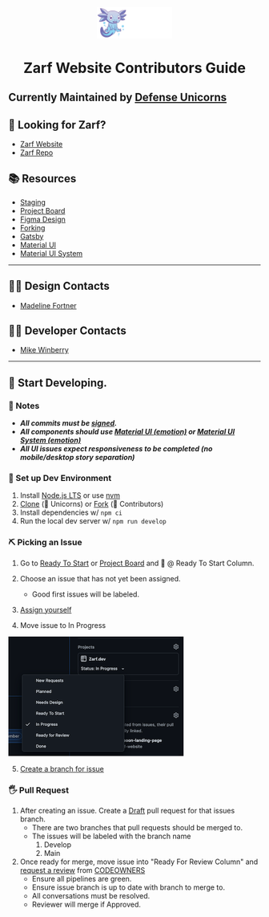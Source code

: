 <p align="center">
  <a href="https://github.com/defenseunicorns/zarf-website">
    <img alt="Gatsby" src="./src/assets/svg/zarf-logo.svg" width="150" />
  </a>
</p>
<h1 align="center">
  Zarf Website Contributors Guide
</h1>

## Currently Maintained by [Defense Unicorns](https://defenseunicorns.com)

## 👀 Looking for Zarf?

- [Zarf Website](https://zarf.dev)
- [Zarf Repo](https://github.com/defenseunicorns/Zarf)

## 📚 Resources

- [Staging](https://defenseunicorns.github.io/zarf-website-staging/)
- [Project Board](https://github.com/orgs/defenseunicorns/projects/4)
- [Figma Design](https://www.figma.com/file/FVxDm72mPiUTKmAD44ixmX/MUI-for-Figma-v5.4.0---Material-UI?node-id=8763%3A73842)
- [Forking](./docs/forking.md)
- [Gatsby](./docs/gatsby.md)
- [Material UI](https://v4.mui.com/getting-started/installation/)
- [Material UI System](https://mui.com/system/basics/)

---

## 👩‍🎨 Design Contacts

- [Madeline Fortner](https://github.com/Madeline-UX)

## 👩‍💻 Developer Contacts

- [Mike Winberry](https://github.com/mike-winberry)

---

## 🚀 Start Developing.

### 📝 Notes

- **_All commits must be [signed](https://docs.github.com/en/authentication/managing-commit-signature-verification/signing-commits)._**
- **_All components should use [Material UI (emotion)](https://v4.mui.com/getting-started/installation/) or [Material UI System (emotion)](https://mui.com/system/basics/)_**
- **_All UI issues expect responsiveness to be completed (no mobile/desktop story separation)_**

### 🚜 Set up Dev Environment

1. Install [Node.js LTS](https://nodejs.org/en/download/) or use [nvm](https://github.com/nvm-sh/nvm)
2. [Clone](https://github.com/defenseunicorns/zarf-website) (🦄 Unicorns) or [Fork](docs/forking.md) (🐙 Contributors)
3. Install dependencies w/ `npm ci`
4. Run the local dev server w/ `npm run develop`

### ⛏ Picking an Issue

1. Go to [Ready To Start](https://github.com/orgs/defenseunicorns/projects/4/views/4) or [Project Board](https://github.com/orgs/defenseunicorns/projects/4/views/1) and 👀 @ Ready To Start Column.
2. Choose an issue that has not yet been assigned.
   - Good first issues will be labeled.
3. [Assign yourself](https://docs.github.com/en/issues/tracking-your-work-with-issues/assigning-issues-and-pull-requests-to-other-github-users)

4. Move issue to In Progress

<p align="left">
    <img alt="Gatsby" src="./docs/assets/images/change-issue-status.png" width="350" />
</p>

5. [Create a branch for issue](https://docs.github.com/en/issues/tracking-your-work-with-issues/creating-a-branch-for-an-issue)

### 🖐 Pull Request

1. After creating an issue. Create a [Draft](https://github.blog/2019-02-14-introducing-draft-pull-requests/) pull request for that issues branch.
   - There are two branches that pull requests should be merged to.
   - The issues will be labeled with the branch name
     1. Develop
     2. Main
2. Once ready for merge, move issue into "Ready For Review Column" and [request a review](https://docs.github.com/en/pull-requests/collaborating-with-pull-requests/proposing-changes-to-your-work-with-pull-requests/requesting-a-pull-request-review) from [CODEOWNERS](./CODEOWNERS)
   - Ensure all pipelines are green.
   - Ensure issue branch is up to date with branch to merge to.
   - All conversations must be resolved.
   - Reviewer will merge if Approved.

